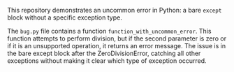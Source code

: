 This repository demonstrates an uncommon error in Python: a bare `except` block without a specific exception type.

The `bug.py` file contains a function `function_with_uncommon_error`. This function attempts to perform division, but if the second parameter is zero or if it is an unsupported operation, it returns an error message. The issue is in the bare except block after the ZeroDivisionError, catching all other exceptions without making it clear which type of exception occurred.